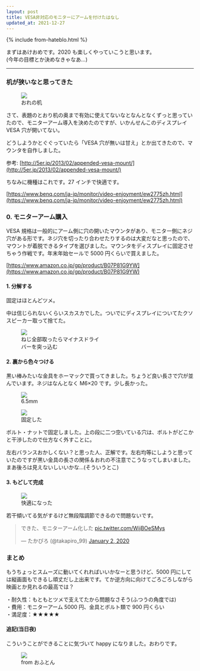 ```yaml
---
layout: post
title: VESA非対応のモニターにアームを付けたはなし
updated_at: 2021-12-27
---
```


{% include from-hateblo.html %}

まずはあけおめです。2020 も楽しくやっていこうと思います。  
(今年の目標とか決めなきゃなあ…)

---

### 机が狭いなと思ってきた

<figure class="figure-image figure-image-fotolife" title="おれの机" style="width:15em"><img src="/assets/2020/desk_prev.png" />
<figcaption>おれの机</figcaption></figure>

さて、表題のとおり机の奥まで有効に使えてないなとなんとなくずっと思っていたので、モニターアーム導入を決めたのですが、いかんせんこのディスプレイ VESA 穴が開いてない。

どうしようかとぐぐっていたら「VESA 穴が無いは甘え」とか出てきたので、マウンタを自作しました。

参考: [http://5er.jp/2013/02/appended-vesa-mount/](http://5er.jp/2013/02/appended-vesa-mount/)

ちなみに機種はこれです。27 インチで快適です。

[https://www.benq.com/ja-jp/monitor/video-enjoyment/ew2775zh.html](https://www.benq.com/ja-jp/monitor/video-enjoyment/ew2775zh.html)

### 0. モニターアーム購入

VESA 規格は一般的にアーム側に穴の開いたマウンタがあり、モニター側にネジ穴がある形です。ネジ穴を切ったり合わせたりするのは大変だなと思ったので、マウントが着脱できるタイプを選びました。マウンタをディスプレイに固定させちゃう作戦です。年末年始セールで 5000 円くらいで買えました。

[https://www.amazon.co.jp/gp/product/B07P81G9YW](https://www.amazon.co.jp/gp/product/B07P81G9YW)

#### 1. 分解する

固定はほとんどツメ。

中は信じられないくらいスカスカでした。ついでにディスプレイについてたクソスピーカー取って捨てた。

<figure class="figure-image figure-image-fotolife"  style="width:15em" title="ネジの取り忘れがないように">
<img src="/assets/2020/monitor-driver.png" />
<figcaption>ねじ全部取ったらマイナスドライバーを突っ込む</figcaption></figure>

#### 2. 裏から色々つける

黒い棒みたいな金具をホーマックで買ってきました。ちょうど良い長さで穴が並んでいます。ネジはなんとなく M6×20 です。少し長かった。

<figure class="figure-image figure-image-fotolife" title="6.5mm" style="width:15em">
<img src="/assets/2020/monitor-drill.png" />
<figcaption>6.5mm</figcaption></figure>

<figure class="figure-image figure-image-fotolife" title="マウンターをがっつり固定">
<img src="/assets/2020/monitor-done.png" />
<figcaption>固定した</figcaption></figure>

ボルト・ナットで固定しました。上の段に二つ空いている穴は、ボルトがどこかと干渉したので仕方なく外すことに。

左右バランスおかしくない？と思った人、正解です。左右均等にしようと思っていたのですが黒い金具の長さの関係＆おれの不注意でこうなってしまいました。まあ後ろは見えないしいいかな…(そういうとこ)

#### 3. もどして完成

<figure class="figure-image figure-image-fotolife" title="快適になった" style="width:18em">
<img src="/assets/2020/monitor-done.png" />
<figcaption>快適になった</figcaption></figure>

若干傾いてる気がするけど無段階調節できるので問題ないです。

<blockquote class="twitter-tweet"><p lang="ja" dir="ltr">できた、モニターアーム化した <a href="https://t.co/WijBOeSMys">pic.twitter.com/WijBOeSMys</a></p>&mdash; たかぴろ (@takapiro_99) <a href="https://twitter.com/takapiro_99/status/1212591542235353088?ref_src=twsrc%5Etfw">January 2, 2020</a></blockquote> <script async src="https://platform.twitter.com/widgets.js" charset="utf-8"></script>

### まとめ

もうちょっとスムーズに動いてくれればいいかなーと思うけど、5000 円にしては縦画面もできるし頑丈だし上出来です。てか逆方向に向けてごろごろしながら映画とか見れるの最高では？

・耐久性：もともとツメで支えてたから問題なさそう(ふつうの角度では)  
・費用：モニターアーム 5000 円、金具とボルト類で 900 円くらい  
・満足度：★★★★★  

#### 追記(当日夜)

こういうことができることに気づいて happy になりました。おわりです。

<figure class="figure-image figure-image-fotolife" title="from my oftun">
<img src="/assets/2020/monitor-from-bed.png" />
<figcaption>from おふとん</figcaption></figure>
